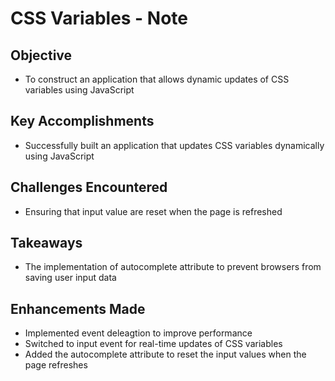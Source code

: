 # CSS Variables - Note

## Objective
- To construct an application that allows dynamic updates of CSS variables using JavaScript

## Key Accomplishments
- Successfully built an application that updates CSS variables dynamically using JavaScript

## Challenges Encountered
- Ensuring that input value are reset when the page is refreshed

## Takeaways
- The implementation of autocomplete attribute to prevent browsers from saving user input data

## Enhancements Made
- Implemented event deleagtion to improve performance
- Switched to input event for real-time updates of CSS variables
- Added the autocomplete attribute to reset the input values when the page refreshes